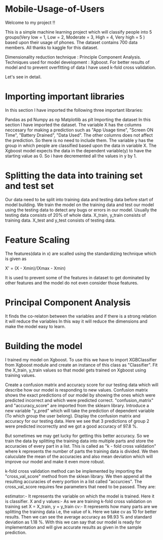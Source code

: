 # Mobile-Usage-of-Users

Welcome to my project !!

This is a simple machine learning project which will classify people into 5 groups(Very low = 1, Low = 2, Moderate = 3, High = 4, Very high = 5 ) based upon their usage of phones. The dataset contains 700 data members. All thanks to kaggle for this dataset.

Dimensionality reduction technique : Principle Component Analysis. Techniques used for model development : Xgboost. For better results of model and to prevent overfitting of data I have used k-fold cross validation.

Let's see in detail.

# Importing important libraries
In this section I have imported the following three important libraries:

Pandas as pd
Numpy as np
Matplotlib as plt
Importing the dataset
In this section I have imported the dataset. The variable X has the columns neccesary for making a prediction such as "App Usage time", "Screen ON Time", "Battery Drained", "Data Used". The other columns does not affect the prediction. So there is no need to include them. The variable y has the group in which people are classified based upon the data in variable X. The Xgboost model expects the data in the dependent variable(y) to have the starting value as 0. So i have decremented all the values in y by 1.

# Splitting the data into training set and test set
Our data need to be split into training data and testing data before start of model building. We train the model on the training data and test our model using the testing data to detect any bugs or errors in our model. Usually the testing data consists of 20% of whole data. X_train, y_train consists of training data. X_test and y_test consists of testing data.

# Feature Scaling
The features(data in x) are scalled using the standardizing technique which is given as

X' = (X - Xmin)/(Xmax - Xmin)

It is used to prevent some of the features in dataset to get dominated by other features and the model do not even consider those features.

# Principal Component Analysis
It finds the co-relaton between the variables and if there is a strong relation it will reduce the variables In this way it will reduce the dimensions and make the model easy to learn.

# Building the model
I trained my model on Xgboost. To use this we have to import XGBClassifier from Xgboost module and create an instance of this class as "Classifier". Fit the X_train, y_train values so that model gets trained on Xgboost using training values.

Create a confusion matrix and accuracy score for our testing data which will describe how our model is responding to new values. Confusion matrix shows the exact predictions of our model by showing the ones which were predicted incorrect and which were predicted correct. "confusion_matrix" and "accuracy_score" are imported from the sklearn library. Introduce a new variable "y_pred" which will take the prediction of dependent variable (To which group the user belong). Display the confusion matrix and accuracy for our testing data. Here we see that 3 predictions of group 2 were predicted incorrectly and we got a good accuracy of 97.8 %.

But sometimes we may get lucky for getting this better accuracy. So we train the data by splitting the training data into multiple parts and store the accuracies of every part in a list. This is called as "k - fold cross validation" where k represents the number of parts the training data is divided. We then caluculate the mean of the accuracies and also mean deviation which will improve our model and make it even more robust.

k-fold cross validation method can be implemented by importing the "cross_val_score" method from the sklean library. We then append all the resulting accuracies of every portion in a list called "accurcies". The cross_val_score requires few parameters that need to be passed. They are:

estimator:- It represents the variable on which the model is trained. Here it is classifier.
X and y values:- As we are training k-fold cross validation on training set X = X_train, y = y_train
cv:- It represents how many parts are we splitting the training data i.e, the value of k. Here we take cv as 10 for better results.
Then we can see the average accuracy as 98.93 % and standard deviation as 1.18 %. With this we can say that our model is ready for implementation and will give accurate results as given in the sample prediction.

